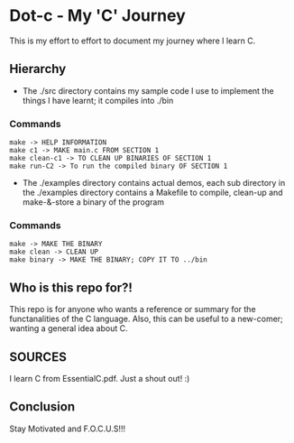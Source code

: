 # Dot-c - My 'C' Journey 

This is my effort to effort to document my journey where I learn C. 

## Hierarchy 

- The ./src directory contains my sample code I use to implement the things I have learnt; it compiles into ./bin

### Commands 
	make -> HELP INFORMATION
	make c1 -> MAKE main.c FROM SECTION 1
	make clean-c1 -> TO CLEAN UP BINARIES OF SECTION 1
	make run-C2 -> To run the compiled binary OF SECTION 1

- The ./examples directory contains actual demos, each sub directory in the ./examples directory contains a Makefile to compile, clean-up and make-&-store a binary of the program 

### Commands 
	make -> MAKE THE BINARY
	make clean -> CLEAN UP 
	make binary -> MAKE THE BINARY; COPY IT TO ../bin 

## Who is this repo for?! 

This repo is for anyone who wants a reference or summary for the functanalities of the C language.
Also, this can be useful to a new-comer; wanting a general idea about C.

## SOURCES 

I learn C from EssentialC.pdf. Just a shout out! :) 

## Conclusion 

Stay Motivated and F.O.C.U.S!!!

